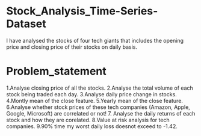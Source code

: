 # Stock_Analysis_Time-Series-Dataset
I have analysed the stocks of four tech giants that includes the opening price and closing price of their stocks on daily basis.


# Problem_statement 

1.Analyse closing price of all the stocks.
2.Analyse the total volume of each stock being traded each day.
3.Analyse daily price change in stocks.
4.Montly mean of the close feature.
5.Yearly mean of the close feature.
6.Analyse whether stock prices of these tech companies (Amazon, Apple, Google, Microsoft) are correlated or not!
7. Analyse the daily returns of each stock and how they are corelated.
8.Value at risk analysis for tech companies.
9.90% time my worst daily loss doesnot exceed to -1.42.
